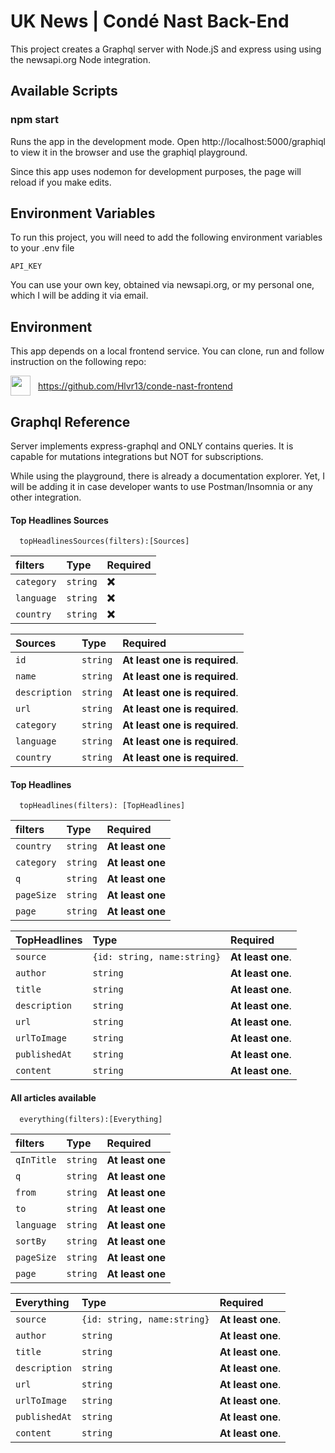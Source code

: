 # UK News | Condé Nast Back-End

This project creates a Graphql server with Node.jS and express using using the newsapi.org Node integration.

## Available Scripts

### npm start

Runs the app in the development mode.
Open http://localhost:5000/graphiql to view it in the browser and use the graphiql playground.

Since this app uses nodemon for development purposes, the page will reload if you make edits.

## Environment Variables

To run this project, you will need to add the following environment variables to your .env file

`API_KEY`

You can use your own key, obtained via newsapi.org, or my personal one, which I will be adding it via email.

## Environment

This app depends on a local frontend service. You can clone, run and follow instruction on the following repo:

<div style="display:flex; align-items:center">
<img style="width:2rem; margin-right:12px" src="https://image.flaticon.com/icons/png/512/25/25231.png">
<a href="https://github.com/Hlvr13/conde-nast-frontend" rel="noopener noreferrer">https://github.com/Hlvr13/conde-nast-frontend</a>
</div>

## Graphql Reference

Server implements express-graphql and ONLY contains queries. It is capable for mutations integrations but NOT for subscriptions.

While using the playground, there is already a documentation explorer. Yet, I will be adding it in case developer wants to use Postman/Insomnia or any other integration.

#### Top Headlines Sources

```http
  topHeadlinesSources(filters):[Sources]
```

| filters    | Type     | Required |
| :--------- | :------- | :------- |
| `category` | `string` | **❌**   |
| `language` | `string` | **❌**   |
| `country`  | `string` | **❌**   |

| Sources       | Type     | Required                      |
| :------------ | :------- | :---------------------------- |
| `id`          | `string` | **At least one is required**. |
| `name`        | `string` | **At least one is required**. |
| `description` | `string` | **At least one is required**. |
| `url`         | `string` | **At least one is required**. |
| `category`    | `string` | **At least one is required**. |
| `language`    | `string` | **At least one is required**. |
| `country`     | `string` | **At least one is required**. |

#### Top Headlines

```http
  topHeadlines(filters): [TopHeadlines]
```

| filters    | Type     | Required         |
| :--------- | :------- | :--------------- |
| `country`  | `string` | **At least one** |
| `category` | `string` | **At least one** |
| `q`        | `string` | **At least one** |
| `pageSize` | `string` | **At least one** |
| `page`     | `string` | **At least one** |

| TopHeadlines  | Type                        | Required          |
| :------------ | :-------------------------- | :---------------- |
| `source`      | `{id: string, name:string}` | **At least one**. |
| `author`      | `string`                    | **At least one**. |
| `title`       | `string`                    | **At least one**. |
| `description` | `string`                    | **At least one**. |
| `url`         | `string`                    | **At least one**. |
| `urlToImage`  | `string`                    | **At least one**. |
| `publishedAt` | `string`                    | **At least one**. |
| `content`     | `string`                    | **At least one**. |

#### All articles available

```http
  everything(filters):[Everything]
```

| filters    | Type     | Required         |
| :--------- | :------- | :--------------- |
| `qInTitle` | `string` | **At least one** |
| `q`        | `string` | **At least one** |
| `from`     | `string` | **At least one** |
| `to`       | `string` | **At least one** |
| `language` | `string` | **At least one** |
| `sortBy`   | `string` | **At least one** |
| `pageSize` | `string` | **At least one** |
| `page`     | `string` | **At least one** |

| Everything    | Type                        | Required          |
| :------------ | :-------------------------- | :---------------- |
| `source`      | `{id: string, name:string}` | **At least one**. |
| `author`      | `string`                    | **At least one**. |
| `title`       | `string`                    | **At least one**. |
| `description` | `string`                    | **At least one**. |
| `url`         | `string`                    | **At least one**. |
| `urlToImage`  | `string`                    | **At least one**. |
| `publishedAt` | `string`                    | **At least one**. |
| `content`     | `string`                    | **At least one**. |
